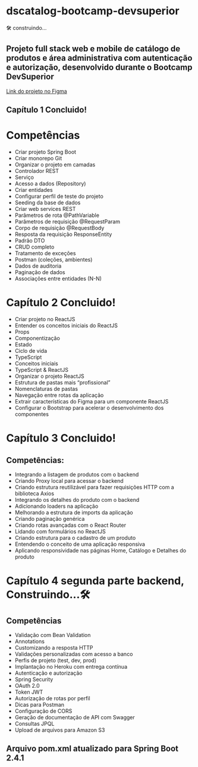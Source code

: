 # dscatalog-bootcamp-devsuperior
:hammer_and_wrench: construindo...

## Projeto full stack web e mobile de catálogo de produtos e área administrativa com autenticação e autorização, desenvolvido durante o Bootcamp DevSuperior


[Link do projeto no Figma](https://www.figma.com/file/1n0aifcfatWv9ozp16XCrq/DSCatalog-Bootcamp?node-id=1%3A2012)


## Capítulo 1  Concluido!

# Competências


* Criar projeto Spring Boot
* Criar monorepo Git
* Organizar o projeto em camadas
* Controlador REST
* Serviço
* Acesso a dados (Repository)
* Criar entidades
* Configurar perfil de teste do projeto
* Seeding da base de dados
* Criar web services REST
* Parâmetros de rota @PathVariable
* Parâmetros de requisição @RequestParam
* Corpo de requisição @RequestBody
* Resposta da requisição ResponseEntity<T>
* Padrão DTO
* CRUD completo
* Tratamento de exceções
* Postman (coleções, ambientes)
* Dados de auditoria
* Paginação de dados
* Associações entre entidades (N-N)
  
# Capítulo 2  Concluido!

* Criar projeto no ReactJS
* Entender os conceitos iniciais do ReactJS
* Props
* Componentização
* Estado
* Ciclo de vida
* TypeScript
* Conceitos iniciais
* TypeScript & ReactJS
* Organizar o projeto ReactJS
* Estrutura de pastas mais “profissional”
* Nomenclaturas de pastas
* Navegação entre rotas da aplicação
* Extrair características do Figma para um componente ReactJS
* Configurar o Bootstrap para acelerar o desenvolvimento dos componentes

# Capítulo 3  Concluido!

## Competências:

* Integrando a listagem de produtos com o backend
* Criando Proxy local para acessar o backend
* Criando estrutura reutilizável para fazer requisições HTTP com a biblioteca Axios
* Integrando os detalhes do produto com o backend
* Adicionando loaders na aplicação
* Melhorando a estrutura de imports da aplicação
* Criando paginação genérica
* Criando rotas avançadas com o React Router
* Lidando com formulários no ReactJS
* Criando estrutura para o cadastro de um produto
* Entendendo o conceito de uma aplicação responsiva
* Aplicando responsividade nas páginas Home, Catálogo e Detalhes do produto



# Capítulo 4 segunda parte backend,  Construindo...🛠️

## Competências

* Validação com Bean Validation
* Annotations
* Customizando a resposta HTTP
* Validações personalizadas com acesso a banco
* Perfis de projeto (test, dev, prod)
* Implantação no Heroku com entrega contínua
* Autenticação e autorização
* Spring Security
* OAuth 2.0
* Token JWT
* Autorização de rotas por perfil
* Dicas para Postman
* Configuração de CORS
* Geração de documentação de API com Swagger
* Consultas JPQL
* Upload de arquivos para Amazon S3

## Arquivo pom.xml atualizado para Spring Boot 2.4.1





